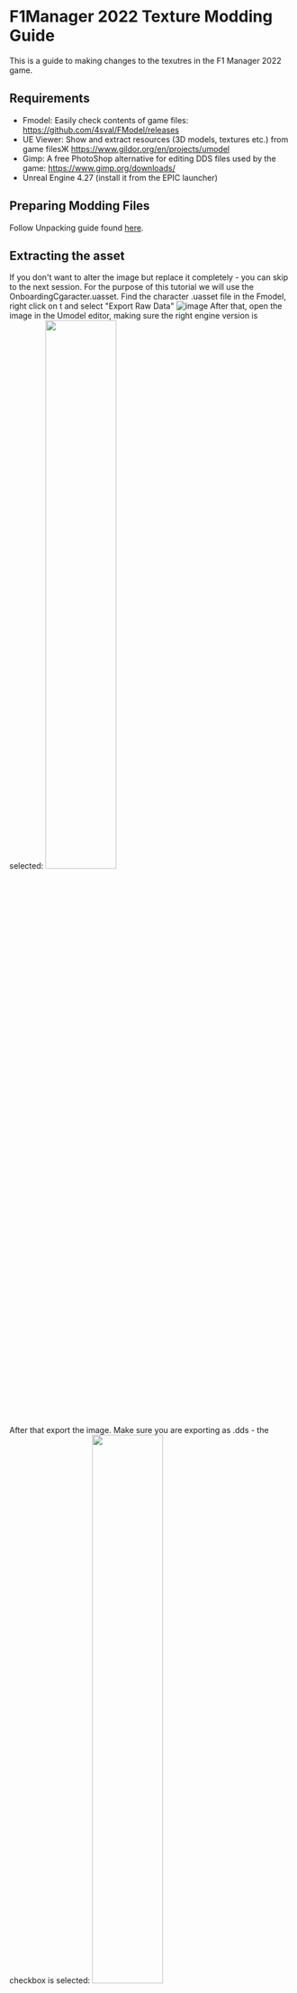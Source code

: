 # F1Manager 2022 Texture Modding Guide
This is a guide to making changes to the texutres in the F1 Manager 2022 game.

## Requirements
- Fmodel: Easily check contents of game files: https://github.com/4sval/FModel/releases
- UE Viewer: Show and extract resources (3D models, textures etc.) from game filesЖ https://www.gildor.org/en/projects/umodel
- Gimp: A free PhotoShop alternative for editing DDS files used by the game: https://www.gimp.org/downloads/
- Unreal Engine 4.27 (install it from the EPIC launcher)

## Preparing Modding Files
Follow Unpacking guide found [here](https://github.com/carefreeduck/F1ManagerModding/blob/main/Packing.md).

## Extracting the asset
If you don't want to alter the image but replace it completely - you can skip to the next session.
For the purpose of this tutorial we will use the OnboardingCgaracter.uasset.
Find the character .uasset file in the Fmodel, right click on t and select "Export Raw Data"
![image](https://user-images.githubusercontent.com/6393266/189229856-ce6cba60-7035-472c-a155-69326ec56e58.png)
After that, open the image in the Umodel editor, making sure the right engine version is selected:
<img src="https://user-images.githubusercontent.com/6393266/189230187-6f0ab11c-f653-4efc-91d9-56ffe3aad157.png" width="50%" height="50%">

After that export the image. Make sure you are exporting as .dds - the checkbox is selected:
<img src="https://user-images.githubusercontent.com/6393266/189230523-22fa18cb-9a28-4094-a47c-9e37fb0df2fd.png" width="50%" height="50%">

Ok, you are done for now, you can make any changes as you see fit using GIMP or other editor that can work with DDS files.

## Creating final DDS file
Whether you are editing an existing image o a new one make sure it is exported with **no compression** (8888 BRGA). Add mip maps if necessary. As a rule of thumb - mip maps are needed for images that will be used as textures for 3D models.

## Replacing the asset
Go to the Unreal editor and create a folder for your texture in the content folder. Then drag your .DDS texture there.
Make sure the name of the texture is **identical** to the .uasset file.
![image](https://user-images.githubusercontent.com/6393266/189735622-5d2287b4-ca0a-4730-869a-931474c848c2.png)
Go File-> Save All
Then File-> Cook content for Windows
The output files will be in the "Unreal Projects\MyProject\Saved\Cooked\WindowsNoEditor\MyProject\Content" directory

That's it! Now you can repack the cooked .uasset and .uexp files to the pak and enjoy the updated texture in game.

## Credits
@carefreeduck for helping with the process.

robhal from modderbase.com for the tutorials that were used as the baseline:
- http://modderbase.com/showthread.php?tid=1448
- http://modderbase.com/showthread.php?tid=57
